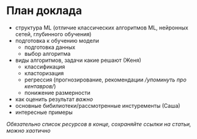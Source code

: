 # План доклада

- структура ML (отличие классических алгоритмов ML, нейронных сетей, глубинного обучения)
- подготовка к обучению модели
  - подготовка данных
  - выбор алгоритма
- виды алгоритмов, задачи какие решают (Женя)
  - классификация
  - класторизация 
  - регрессия (прогнозирование, рекомендации */упоминуть про кентавров/*)
  - понижение размерности
- как оценить результат *важно*
- основные бибилиотеки/рассмотренные инстуременты (Саша)
- интересные примеры

*Обязательно список ресурсов в конце, сохраняйте ссылки на статьи, можно хаотично*
